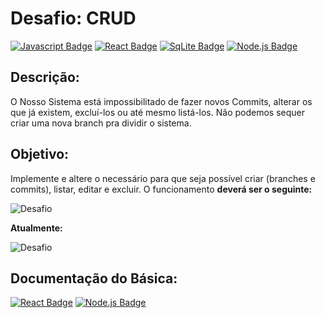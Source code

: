 # Desafio: CRUD
[![Javascript Badge](https://img.shields.io/badge/-Javascript-EFD81D?style=flat-square&logo=Javascript&logoColor=000)]()
[![React Badge](https://img.shields.io/badge/-React-48CEF7?style=flat-square&logo=React&logoColor=111)]()
[![SqLite Badge](https://img.shields.io/badge/-SqLite-003B57?style=flat-square&logo=SQLite&logoColor=fff)]()
[![Node.js Badge](https://img.shields.io/badge/-Node.js-339933?style=flat-square&logo=Node.js&logoColor=fff)]()
## **Descrição:**
O Nosso Sistema está impossibilitado de fazer novos Commits, alterar os que já existem, excluí-los ou até mesmo listá-los. Não podemos sequer criar uma nova branch pra dividir o sistema.
## **Objetivo:**
Implemente e altere o necessário para que seja possível criar (branches e commits), listar, editar e excluir. O funcionamento **deverá ser o seguinte:**

![Desafio](\backend\public\ignore\Desafio_Crud.gif)

**Atualmente:**

![Desafio](\backend\public\ignore\Desafio_Crud_Quebrado.gif)

## **Documentação do Básica:**
[![React Badge](https://img.shields.io/badge/-FrontEnd-48CEF7?style=flat-square&logo=React&logoColor=111)](https://https://github.com/CommitJr/Commit-Pull-Hackquest-2020/tree/main/challenges/crud/frontend)
[![Node.js Badge](https://img.shields.io/badge/-BackEnd-339933?style=flat-square&logo=Node.js&logoColor=fff)](https://https://github.com/CommitJr/Commit-Pull-Hackquest-2020/tree/main/challenges/crud/frontend)